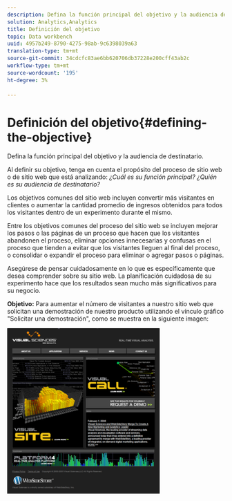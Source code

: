```yaml
---
description: Defina la función principal del objetivo y la audiencia de destinatario.
solution: Analytics,Analytics
title: Definición del objetivo
topic: Data workbench
uuid: 4957b249-8790-4275-98ab-9c6398039a63
translation-type: tm+mt
source-git-commit: 34cdcfc83ae6bb620706db37228e200cff43ab2c
workflow-type: tm+mt
source-wordcount: '195'
ht-degree: 3%

---
```



# Definición del objetivo{#defining-the-objective}

Defina la función principal del objetivo y la audiencia de destinatario.

Al definir su objetivo, tenga en cuenta el propósito del proceso de sitio web o de sitio web que está analizando: *¿Cuál es su función principal? ¿Quién es su audiencia de destinatario?*

Los objetivos comunes del sitio web incluyen convertir más visitantes en clientes o aumentar la cantidad promedio de ingresos obtenidos para todos los visitantes dentro de un experimento durante el mismo.

Entre los objetivos comunes del proceso del sitio web se incluyen mejorar los pasos o las páginas de un proceso que hacen que los visitantes abandonen el proceso, eliminar opciones innecesarias y confusas en el proceso que tienden a evitar que los visitantes lleguen al final del proceso, o consolidar o expandir el proceso para eliminar o agregar pasos o páginas.

Asegúrese de pensar cuidadosamente en lo que es específicamente que desea comprender sobre su sitio web. La planificación cuidadosa de su experimento hace que los resultados sean mucho más significativos para su negocio.

**Objetivo:** Para aumentar el número de visitantes a nuestro sitio web que solicitan una demostración de nuestro producto utilizando el vínculo gráfico &quot;Solicitar una demostración&quot;, como se muestra en la siguiente imagen:

![](assets/ControlPage.png)

